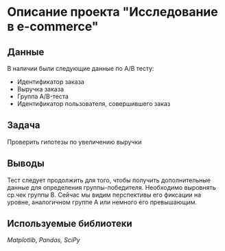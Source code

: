 # Описание проекта "Исследование в e-commerce"

## Данные
В наличии были следующие данные по А/В тесту:
- Идентификатор заказа 
- Выручка заказа 
- Группа A/B-теста
- Идентификатор пользователя, совершившего заказ


## Задача
Проверить гипотезы по увеличению выручки

## Выводы
Тест следует продолжить для того, чтобы получить дополнительные данные для определения группы-победителя. Необходимо выровнять ср.чек группы В. Сейчас мы видим перспективы его фиксации на уровне, аналогичном группе А или немного его превышающим. 

## Используемые библиотеки
*Matplotlib, Pandas, SciPy*
